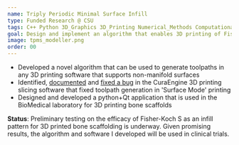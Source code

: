 ```yaml
---
name: Triply Periodic Minimal Surface Infill
type: Funded Research @ CSU
tags: C++ Python 3D_Graphics 3D_Printing Numerical_Methods Computational_Geometry 
goal: Design and implement an algorithm that enables 3D printing of Fisher-Koch S for biological tissue manufacturing research.
image: tpms_modeller.png
order: 00
---
```


- Developed a novel algorithm that can be used to generate toolpaths in any 3D printing software that supports non-manifold surfaces
- Identified, [documented](https://github.com/Ultimaker/CuraEngine/issues/1532) and [fixed a bug](https://github.com/Ultimaker/CuraEngine/pull/1536) in the CuraEngine 3D printing slicing software that fixed toolpath generation in 'Surface Mode' printing
- Designed and developed a python+Qt application that is used in the BioMedical laboratory for 3D printing bone scaffolds

**Status**: Preliminary testing on the efficacy of Fisher-Koch S as an infill pattern for 3D printed bone scaffolding is underway.
Given promising results, the algorithm and software I developed will be used in clinical trials.